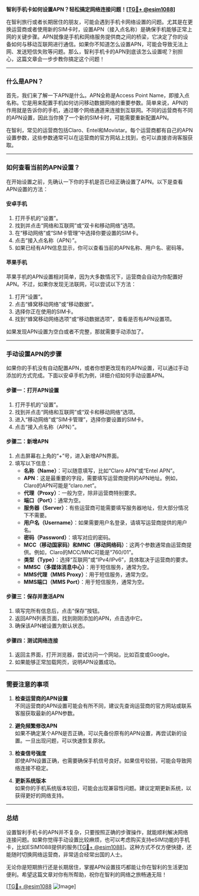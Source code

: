 **智利手机卡如何设置APN？轻松搞定网络连接问题！[[TG💪+ @esim1088](https://t.me/s/esim1088)]**

在智利旅行或者长期居住的朋友，可能会遇到手机卡网络设置的问题。尤其是在更换运营商或者使用新的SIM卡时，设置APN（接入点名称）是确保手机能够正常上网的关键步骤。APN就像是手机和网络服务提供商之间的桥梁，它决定了你的设备如何与移动互联网进行通信。如果你不知道怎么设置APN，可能会导致无法上网、发送短信失败等问题。那么，智利手机卡的APN到底该怎么设置呢？别担心，这篇文章会一步步教你搞定这个问题！

---

### 什么是APN？

首先，我们来了解一下APN是什么。APN全称是Access Point Name，即接入点名称。它是用来配置手机如何访问移动数据网络的重要参数。简单来说，APN的作用就是告诉你的手机，通过哪个网络通道来连接到互联网。不同的运营商有不同的APN设置，因此当你换了一个新的SIM卡时，可能需要重新配置APN。

在智利，常见的运营商包括Claro、Entel和Movistar。每个运营商都有自己的APN设置参数，这些参数通常可以在运营商的官方网站上找到，也可以直接咨询客服获取。

---

### 如何查看当前的APN设置？

在开始设置之前，先确认一下你的手机是否已经正确设置了APN。以下是查看APN设置的方法：

#### **安卓手机**
1. 打开手机的“设置”。
2. 找到并点击“网络和互联网”或“双卡和移动网络”选项。
3. 在“移动网络”或“SIM卡管理”中选择你要设置的SIM卡。
4. 点击“接入点名称（APN）”。
5. 如果已经有APN信息显示，你可以查看当前的APN名称、用户名、密码等。

#### **苹果手机**
苹果手机的APN设置相对简单，因为大多数情况下，运营商会自动为你配置好APN。不过，如果你发现无法联网，可以尝试以下方法：
1. 打开“设置”。
2. 点击“蜂窝移动网络”或“移动数据”。
3. 选择你正在使用的SIM卡。
4. 找到“蜂窝移动网络选项”或“移动数据选项”，查看是否有APN设置项。

如果发现APN设置为空白或者不完整，那就需要手动添加了。

---

### 手动设置APN的步骤

如果你的手机没有自动配置APN，或者你想更改现有的APN设置，可以通过手动添加的方式完成。下面以安卓手机为例，详细介绍如何手动设置APN。

#### **步骤一：打开APN设置**
1. 打开手机的“设置”。
2. 找到并点击“网络和互联网”或“双卡和移动网络”选项。
3. 进入“移动网络”或“SIM卡管理”，选择你要设置的SIM卡。
4. 点击“接入点名称（APN）”。

#### **步骤二：新增APN**
1. 点击屏幕右上角的“+”号，进入新增APN界面。
2. 填写以下信息：
   - **名称（Name）**：可以随意填写，比如“Claro APN”或“Entel APN”。
   - **APN**：这是最重要的字段，需要填写运营商提供的APN地址。例如，Claro的APN可能是“claro.net”。
   - **代理（Proxy）**：一般为空，除非运营商特别要求。
   - **端口（Port）**：通常为空。
   - **服务器（Server）**：有些运营商可能需要填写服务器地址，但大部分情况下不需要。
   - **用户名（Username）**：如果需要用户名登录，请填写运营商提供的用户名。
   - **密码（Password）**：填写对应的密码。
   - **MCC（移动国家码）和MNC（移动网络码）**：这两个参数通常由运营商提供。例如，Claro的MCC/MNC可能是“760/01”。
   - **类型（Type）**：选择“互联网”或“IPv4/IPv6”，具体取决于运营商的要求。
   - **MMSC（多媒体消息中心）**：用于短信服务，通常为空。
   - **MMS代理（MMS Proxy）**：用于短信服务，通常为空。
   - **MMS端口（MMS Port）**：用于短信服务，通常为空。

#### **步骤三：保存并激活APN**
1. 填写完所有信息后，点击“保存”按钮。
2. 返回APN列表页面，找到刚刚添加的APN，点击选中它。
3. 确保该APN被设置为默认状态。

#### **步骤四：测试网络连接**
1. 返回主界面，打开浏览器，尝试访问一个网站，比如百度或Google。
2. 如果能够正常加载网页，说明APN设置成功。

---

### 需要注意的事项

1. **检查运营商的APN设置**  
   不同运营商的APN设置可能会有所不同，建议先查询运营商的官方网站或联系客服获取最新的APN参数。

2. **避免频繁修改APN**  
   如果不确定某个APN是否正确，可以先备份原有的APN设置，再尝试新的设置。一旦出现问题，可以快速恢复原状。

3. **检查信号强度**  
   即使APN设置正确，也需要确保手机信号良好。如果信号较弱，可能会导致网络连接不稳定。

4. **更新系统版本**  
   如果你的手机系统版本较旧，可能会出现兼容性问题。建议定期更新系统，以获得更好的网络支持。

---

### 总结

设置智利手机卡的APN并不复杂，只要按照正确的步骤操作，就能顺利解决网络连接问题。如果你觉得手动设置比较麻烦，也可以考虑购买支持eSIM功能的手机卡，比如ESIM1088提供的服务[[TG💪+ @esim1088](https://t.me/s/esim1088)]。这种方式不仅方便快捷，还能随时切换网络运营商，非常适合经常出国的人士。

无论你是短期旅行还是长期居住，掌握APN设置技巧都能让你在智利的生活更加便利。希望这篇文章对你有所帮助，祝你在智利的网络之旅畅通无阻！

[[TG💪+ @esim1088](https://t.me/s/esim1088) ![Image](https://i.postimg.cc/4NQfJmqS/Snipaste-2025-05-13-00-14-12.png)]